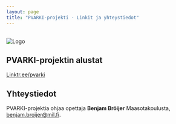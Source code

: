 ```yaml
---
layout: page
title: "PVARKI-projekti - Linkit ja yhteystiedot"
---
```


<br />
<img src="/images/logo.png" alt="Logo" class="center">

## PVARKI-projektin alustat
[Linktr.ee/pvarki](https://linktr.ee/pvarki)

## Yhteystiedot
PVARKI-projektia ohjaa opettaja **Benjam Bröijer** Maasotakoulusta, benjam.broijer@mil.fi.
